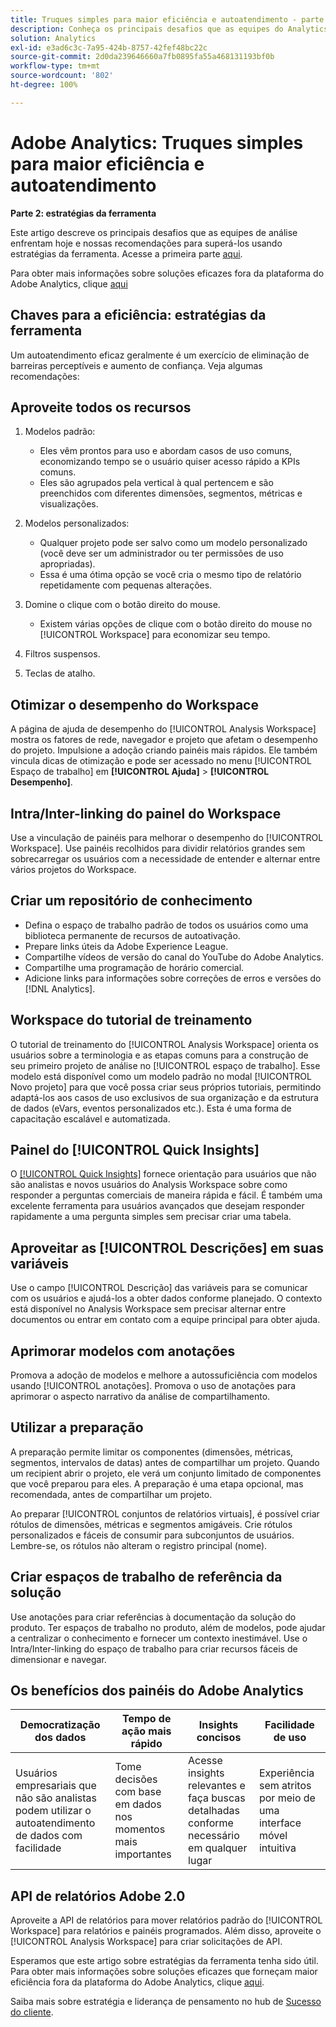 ```yaml
---
title: Truques simples para maior eficiência e autoatendimento - parte dois
description: Conheça os principais desafios que as equipes do Analytics enfrentam hoje e nossas recomendações para superá-los usando as estratégias da ferramenta.
solution: Analytics
exl-id: e3ad6c3c-7a95-424b-8757-42fef48bc22c
source-git-commit: 2d0da239646660a7fb0895fa55a468131193bf0b
workflow-type: tm+mt
source-wordcount: '802'
ht-degree: 100%

---
```


# Adobe Analytics: Truques simples para maior eficiência e autoatendimento

**Parte 2: estratégias da ferramenta**

Este artigo descreve os principais desafios que as equipes de análise enfrentam hoje e nossas recomendações para superá-los usando estratégias da ferramenta. Acesse a primeira parte [aqui](/help/strategy/analytics-simple-hacks-for-efficiency-part-one.md).

Para obter mais informações sobre soluções eficazes fora da plataforma do Adobe Analytics, clique [aqui](https://docs.google.com/document/d/1fSrC/_yHW04K61K0Phe4dtg1nCU4jDsqrHWc8KVvsJWk/edit?usp=sharing)

## Chaves para a eficiência: estratégias da ferramenta

Um autoatendimento eficaz geralmente é um exercício de eliminação de barreiras perceptíveis e aumento de confiança. Veja algumas recomendações:

## Aproveite todos os recursos

1. Modelos padrão:

   * Eles vêm prontos para uso e abordam casos de uso comuns, economizando tempo se o usuário quiser acesso rápido a KPIs comuns.
   * Eles são agrupados pela vertical à qual pertencem e são preenchidos com diferentes dimensões, segmentos, métricas e visualizações.

1. Modelos personalizados:

   * Qualquer projeto pode ser salvo como um modelo personalizado (você deve ser um administrador ou ter permissões de uso apropriadas).
   * Essa é uma ótima opção se você cria o mesmo tipo de relatório repetidamente com pequenas alterações.

1. Domine o clique com o botão direito do mouse.

   * Existem várias opções de clique com o botão direito do mouse no [!UICONTROL Workspace] para economizar seu tempo.

1. Filtros suspensos.

1. Teclas de atalho.

## Otimizar o desempenho do Workspace

A página de ajuda de desempenho do [!UICONTROL Analysis Workspace] mostra os fatores de rede, navegador e projeto que afetam o desempenho do projeto. Impulsione a adoção criando painéis mais rápidos. Ele também vincula dicas de otimização e pode ser acessado no menu [!UICONTROL Espaço de trabalho] em **[!UICONTROL Ajuda]** > **[!UICONTROL Desempenho]**.

## Intra/Inter-linking do painel do Workspace

Use a vinculação de painéis para melhorar o desempenho do [!UICONTROL Workspace]. Use painéis recolhidos para dividir relatórios grandes sem sobrecarregar os usuários com a necessidade de entender e alternar entre vários projetos do Workspace.

## Criar um repositório de conhecimento

* Defina o espaço de trabalho padrão de todos os usuários como uma biblioteca permanente de recursos de autoativação.
* Prepare links úteis da Adobe Experience League.
* Compartilhe vídeos de versão do canal do YouTube do Adobe Analytics.
* Compartilhe uma programação de horário comercial.
* Adicione links para informações sobre correções de erros e versões do [!DNL Analytics].

## Workspace do tutorial de treinamento

O tutorial de treinamento do [!UICONTROL Analysis Workspace] orienta os usuários sobre a terminologia e as etapas comuns para a construção de seu primeiro projeto de análise no [!UICONTROL espaço de trabalho]. Esse modelo está disponível como um modelo padrão no modal [!UICONTROL Novo projeto] para que você possa criar seus próprios tutoriais, permitindo adaptá-los aos casos de uso exclusivos de sua organização e da estrutura de dados (eVars, eventos personalizados etc.). Esta é uma forma de capacitação escalável e automatizada.

## Painel do [!UICONTROL Quick Insights]

O [[!UICONTROL Quick Insights]](https://experienceleague.adobe.com/docs/analytics/analyze/analysis-workspace/panels/quickinsight.html?lang=pt-BR) fornece orientação para usuários que não são analistas e novos usuários do Analysis Workspace sobre como responder a perguntas comerciais de maneira rápida e fácil. É também uma excelente ferramenta para usuários avançados que desejam responder rapidamente a uma pergunta simples sem precisar criar uma tabela.

## Aproveitar as [!UICONTROL Descrições] em suas variáveis

Use o campo [!UICONTROL Descrição] das variáveis para se comunicar com os usuários e ajudá-los a obter dados conforme planejado. O contexto está disponível no Analysis Workspace sem precisar alternar entre documentos ou entrar em contato com a equipe principal para obter ajuda.

## Aprimorar modelos com anotações

Promova a adoção de modelos e melhore a autossuficiência com modelos usando [!UICONTROL anotações]. Promova o uso de anotações para aprimorar o aspecto narrativo da análise de compartilhamento.

## Utilizar a preparação

A preparação permite limitar os componentes (dimensões, métricas, segmentos, intervalos de datas) antes de compartilhar um projeto. Quando um recipient abrir o projeto, ele verá um conjunto limitado de componentes que você preparou para eles. A preparação é uma etapa opcional, mas recomendada, antes de compartilhar um projeto.

Ao preparar [!UICONTROL conjuntos de relatórios virtuais], é possível criar rótulos de dimensões, métricas e segmentos amigáveis. Crie rótulos personalizados e fáceis de consumir para subconjuntos de usuários. Lembre-se, os rótulos não alteram o registro principal (nome).

## Criar espaços de trabalho de referência da solução

Use anotações para criar referências à documentação da solução do produto. Ter espaços de trabalho no produto, além de modelos, pode ajudar a centralizar o conhecimento e fornecer um contexto inestimável. Use o Intra/Inter-linking do espaço de trabalho para criar recursos fáceis de dimensionar e navegar.

## Os benefícios dos painéis do Adobe Analytics

| Democratização dos dados | Tempo de ação mais rápido | Insights concisos | Facilidade de uso |
| --- | --- | --- | --- |
| Usuários empresariais que não são analistas podem utilizar o autoatendimento de dados com facilidade | Tome decisões com base em dados nos momentos mais importantes | Acesse insights relevantes e faça buscas detalhadas conforme necessário em qualquer lugar | Experiência sem atritos por meio de uma interface móvel intuitiva |

## API de relatórios Adobe 2.0

Aproveite a API de relatórios para mover relatórios padrão do [!UICONTROL Workspace] para relatórios e painéis programados. Além disso, aproveite o [!UICONTROL Analysis Workspace] para criar solicitações de API.

Esperamos que este artigo sobre estratégias da ferramenta tenha sido útil. Para obter mais informações sobre soluções eficazes que forneçam maior eficiência fora da plataforma do Adobe Analytics, clique [aqui](https://docs.google.com/document/d/1fSrC/_yHW04K61K0Phe4dtg1nCU4jDsqrHWc8KVvsJWk/edit?usp=sharing).

Saiba mais sobre estratégia e liderança de pensamento no hub de [Sucesso do cliente](https://experienceleague.adobe.com/docs/customer-success/customer-success/overview.html?lang=pt-BR).